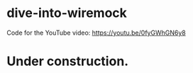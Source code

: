 # dive-into-wiremock
Code for the YouTube video: https://youtu.be/0fyGWhGN6y8

# Under construction.
